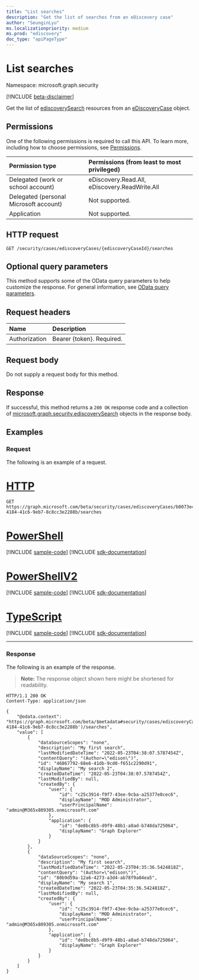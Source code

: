 ```yaml
---
title: "List searches"
description: "Get the list of searches from an eDiscovery case"
author: "SeunginLyu"
ms.localizationpriority: medium
ms.prod: "ediscovery"
doc_type: "apiPageType"
---
```


# List searches
Namespace: microsoft.graph.security

[!INCLUDE [beta-disclaimer](../../includes/beta-disclaimer.md)]

Get the list of [ediscoverySearch](../resources/security-ediscoverysearch.md) resources from an [eDiscoveryCase](../resources/security-ediscoverycase.md) object.

## Permissions
One of the following permissions is required to call this API. To learn more, including how to choose permissions, see [Permissions](/graph/permissions-reference).

|Permission type|Permissions (from least to most privileged)|
|:---|:---|
|Delegated (work or school account)|eDiscovery.Read.All, eDiscovery.ReadWrite.All|
|Delegated (personal Microsoft account)|Not supported.|
|Application|Not supported.|

## HTTP request

<!-- {
  "blockType": "ignored"
}
-->
``` http
GET /security/cases/ediscoveryCases/{ediscoveryCaseId}/searches
```

## Optional query parameters
This method supports some of the OData query parameters to help customize the response. For general information, see [OData query parameters](/graph/query-parameters).

## Request headers
|Name|Description|
|:---|:---|
|Authorization|Bearer {token}. Required.|

## Request body
Do not supply a request body for this method.

## Response

If successful, this method returns a `200 OK` response code and a collection of [microsoft.graph.security.ediscoverySearch](../resources/security-ediscoverysearch.md) objects in the response body.

## Examples

### Request
The following is an example of a request.

# [HTTP](#tab/http)
<!-- {
  "blockType": "request",
  "name": "list_ediscoverysearch"
}
-->
``` http
GET https://graph.microsoft.com/beta/security/cases/ediscoveryCases/b0073e4e-4184-41c6-9eb7-8c8cc3e2288b/searches
```

# [PowerShell](#tab/powershell)
[!INCLUDE [sample-code](../includes/snippets/powershell/list-ediscoverysearch-powershell-snippets.md)]
[!INCLUDE [sdk-documentation](../includes/snippets/snippets-sdk-documentation-link.md)]

# [PowerShellV2](#tab/powershellv2)
[!INCLUDE [sample-code](../includes/snippets/powershellv2/list-ediscoverysearch-powershellv2-snippets.md)]
[!INCLUDE [sdk-documentation](../includes/snippets/snippets-sdk-documentation-link.md)]

# [TypeScript](#tab/typescript)
[!INCLUDE [sample-code](../includes/snippets/typescript/list-ediscoverysearch-typescript-snippets.md)]
[!INCLUDE [sdk-documentation](../includes/snippets/snippets-sdk-documentation-link.md)]

---


### Response
The following is an example of the response.
>**Note:** The response object shown here might be shortened for readability.
<!-- {
  "blockType": "response",
  "truncated": true,
  "@odata.type": "Collection(microsoft.graph.security.ediscoverySearch)"
}
-->
``` http
HTTP/1.1 200 OK
Content-Type: application/json

{
    "@odata.context": "https://graph.microsoft.com/beta/$metadata#security/cases/ediscoveryCases('b0073e4e-4184-41c6-9eb7-8c8cc3e2288b')/searches",
    "value": [
        {
            "dataSourceScopes": "none",
            "description": "My first search",
            "lastModifiedDateTime": "2022-05-23T04:38:07.5787454Z",
            "contentQuery": "(Author=\"edison\")",
            "id": "46867792-68e6-41db-9cd0-f651c2290d91",
            "displayName": "My search 2",
            "createdDateTime": "2022-05-23T04:38:07.5787454Z",
            "lastModifiedBy": null,
            "createdBy": {
                "user": {
                    "id": "c25c3914-f9f7-43ee-9cba-a25377e0cec6",
                    "displayName": "MOD Administrator",
                    "userPrincipalName": "admin@M365x809305.onmicrosoft.com"
                },
                "application": {
                    "id": "de8bc8b5-d9f9-48b1-a8ad-b748da725064",
                    "displayName": "Graph Explorer"
                }
            }
        },
        {
            "dataSourceScopes": "none",
            "description": "My first search",
            "lastModifiedDateTime": "2022-05-23T04:35:36.5424818Z",
            "contentQuery": "(Author=\"edison\")",
            "id": "80b9d59a-12a6-4273-a3d4-ab78f9a04ea5",
            "displayName": "My search 1",
            "createdDateTime": "2022-05-23T04:35:36.5424818Z",
            "lastModifiedBy": null,
            "createdBy": {
                "user": {
                    "id": "c25c3914-f9f7-43ee-9cba-a25377e0cec6",
                    "displayName": "MOD Administrator",
                    "userPrincipalName": "admin@M365x809305.onmicrosoft.com"
                },
                "application": {
                    "id": "de8bc8b5-d9f9-48b1-a8ad-b748da725064",
                    "displayName": "Graph Explorer"
                }
            }
        }
    ]
}
```

